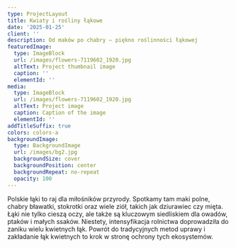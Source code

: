 ```yaml
---
type: ProjectLayout
title: Kwiaty i rośliny łąkowe
date: '2025-01-25'
client: ''
description: Od maków po chabry – piękno roślinności łąkowej
featuredImage:
  type: ImageBlock
  url: /images/flowers-7119602_1920.jpg
  altText: Project thumbnail image
  caption: ''
  elementId: ''
media:
  type: ImageBlock
  url: /images/flowers-7119602_1920.jpg
  altText: Project image
  caption: Caption of the image
  elementId: ''
addTitleSuffix: true
colors: colors-a
backgroundImage:
  type: BackgroundImage
  url: /images/bg2.jpg
  backgroundSize: cover
  backgroundPosition: center
  backgroundRepeat: no-repeat
  opacity: 100
---
```


Polskie łąki to raj dla miłośników przyrody. Spotkamy tam maki polne, chabry bławatki, stokrotki oraz wiele ziół, takich jak dziurawiec czy mięta. Łąki nie tylko cieszą oczy, ale także są kluczowym siedliskiem dla owadów, ptaków i małych ssaków. Niestety, intensyfikacja rolnictwa doprowadziła do zaniku wielu kwietnych łąk. Powrót do tradycyjnych metod uprawy i zakładanie łąk kwietnych to krok w stronę ochrony tych ekosystemów.


